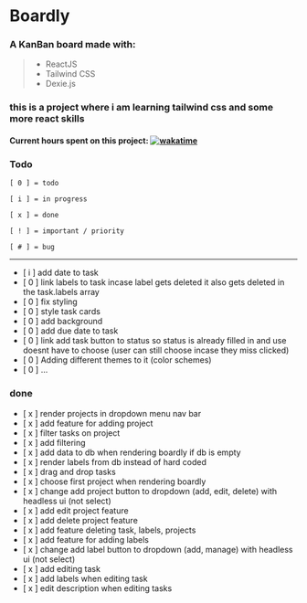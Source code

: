 # Boardly

### A KanBan board made with:

> - ReactJS
> - Tailwind CSS
> - Dexie.js

### this is a project where i am learning tailwind css and some more react skills

#### Current hours spent on this project: [![wakatime](https://wakatime.com/badge/user/86a552fc-d0f8-4683-b1f8-6319e690ff78/project/7d042cc3-169a-4aca-9c6f-e407b54df603.svg)](https://wakatime.com/badge/user/86a552fc-d0f8-4683-b1f8-6319e690ff78/project/7d042cc3-169a-4aca-9c6f-e407b54df603)

### Todo

`[ 0 ] = todo`

`[ i ] = in progress`

`[ x ] = done`

`[ ! ] = important / priority`

`[ # ] = bug`

---

- [ i ] add date to task
- [ 0 ] link labels to task incase label gets deleted it also gets deleted in the task.labels array
- [ 0 ] fix styling
- [ 0 ] style task cards
- [ 0 ] add background
- [ 0 ] add due date to task
- [ 0 ] link add task button to status so status is already filled in and use doesnt have to choose (user can still choose incase they miss clicked)
- [ 0 ] Adding different themes to it (color schemes)
- [ 0 ] ...

### done

- [ x ] render projects in dropdown menu nav bar
- [ x ] add feature for adding project
- [ x ] filter tasks on project
- [ x ] add filtering
- [ x ] add data to db when rendering boardly if db is empty
- [ x ] render labels from db instead of hard coded
- [ x ] drag and drop tasks
- [ x ] choose first project when rendering boardly
- [ x ] change add project button to dropdown (add, edit, delete) with headless ui (not select)
- [ x ] add edit project feature
- [ x ] add delete project feature
- [ x ] add feature deleting task, labels, projects
- [ x ] add feature for adding labels
- [ x ] change add label button to dropdown (add, manage) with headless ui (not select)
- [ x ] add editing task
- [ x ] add labels when editing task
- [ x ] edit description when editing tasks
